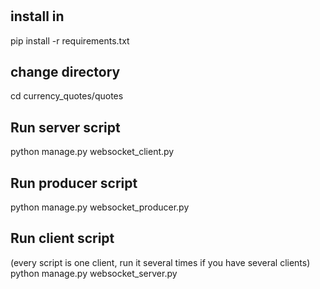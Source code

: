 # 
## install in
pip install -r requirements.txt
## change directory
cd currency_quotes/quotes
## Run server script
python manage.py websocket_client.py
## Run producer script
python manage.py websocket_producer.py
## Run client script 
(every script is one client, run it several times if you have several clients)
python manage.py websocket_server.py